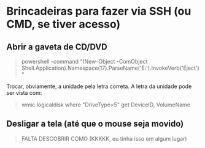 # Brincadeiras para fazer via SSH (ou CMD, se tiver acesso)



## Abrir a gaveta de CD/DVD

> powershell -command "(New-Object -ComObject Shell.Application).Namespace(17).ParseName('E:').InvokeVerb('Eject')"

Trocar, obviamente, a unidade pela letra correta.
A letra da unidade pode ser vista com:

> wmic logicaldisk where "DriveType=5" get DeviceID, VolumeName



## Desligar a tela (até que o mouse seja movido)

> FALTA DESCOBRIR COMO (KKKKK, eu tinha isso em algum lugar)

